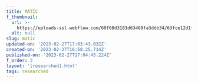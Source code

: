 ```yaml
---
title: MATIC
f_thumbnail:
  url: >-
    https://uploads-ssl.webflow.com/60f68d3181d63469fa3ddb34/63fce12d1f348808c798db34_icon-matic.svg
  alt: null
slug: matic
updated-on: '2023-02-27T17:03:43.032Z'
created-on: '2023-02-27T16:58:25.714Z'
published-on: '2023-02-27T17:04:45.224Z'
f_order: 3
layout: '[researched].html'
tags: researched
---
```




